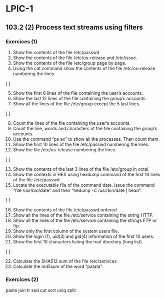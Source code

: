 # LPIC-1


## 103.2 (2) Process text streams using filters


### Exercices (1)


 1. Show the contents of the file  /etc/passwd
 2. Show the contents of the file /etc/os-release and /etc/issue.
 3. Show the contents of the file /etc/group page by page.
 4. Using the cat command show the contents of the file /etc/os-release numbering the lines.  

[  ]

 5. Show the first 8 lines of the file containing the user’s accounts.
 6. Show the last 12 lines of the file containing the group’s accounts.
 7. Show all the lines of the file /etc/group except the 5 last lines.  

[  ]

 8. Count the lines of the file containing the user’s accounts.
 9. Count the line, words and characters of the file containing the group’s accounts.
 10. Use the command “ps ax” to show all the processes. Then count them.
 11. Show the first 10 lines of the file /etc/passwd numbering the lines.
 12. Show the file /etc/os-release numbering the lines.   

[  ]

 13. Show the contents of the last 3  lines of the file /etc/group in octal. 
 14. Show the contexts in HEX using hexdump command of the first 10 lines of the file /etc/passwd.
 15. Locate the executable file of the command date. Issue the command “file /usr/bin/date” and then “hedump -C /usr/bin/date | head”.  

[  ]

 16. Show the contents of the file /etc/passwd ordered.
 17. Show all the lines of the file /etc/service containing the string HTTP.
 18. Show all the lines of the file /etc/service containing the strings FTP or ftp.
 19. Show only the first column of the system users file.
 20. Show the login (1), uid(3) and gid(4) information of the first 10 users.
 21. Show the first 10 characters listing the root directory (long list).  

[  ]

 22. Calculate the SHA512 sum of the file /etc/services
 23. Calculate the md5sum of the word “patata”.  


### Exercices (2)

paste
join
tr
sed
cut
sort
uniq
split


